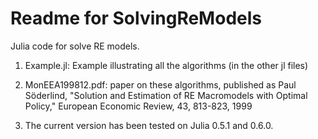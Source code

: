 Readme for SolvingReModels
============================

Julia code for solve RE models.

1. Example.jl: Example illustrating all the algorithms (in the other jl files)

2. MonEEA199812.pdf: paper on these algorithms, published as Paul Söderlind, "Solution and Estimation of RE Macromodels with Optimal Policy," European Economic Review, 43, 813-823, 1999

3. The current version has been tested on Julia 0.5.1 and 0.6.0.
